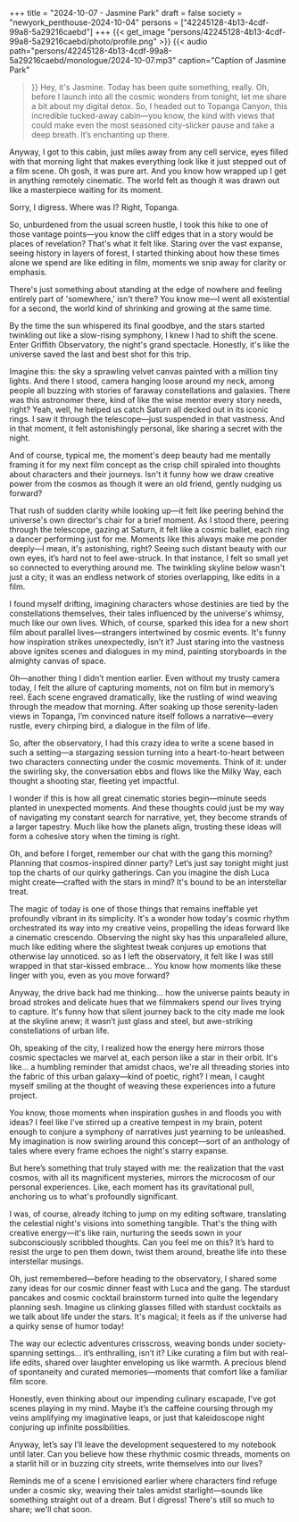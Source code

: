 +++
title = "2024-10-07 - Jasmine Park"
draft = false
society = "newyork_penthouse-2024-10-04"
persons = ["42245128-4b13-4cdf-99a8-5a29216caebd"]
+++
{{< get_image "persons/42245128-4b13-4cdf-99a8-5a29216caebd/photo/profile.png" >}}
{{< audio
    path="persons/42245128-4b13-4cdf-99a8-5a29216caebd/monologue/2024-10-07.mp3" 
    caption="Caption of Jasmine Park"
>}}
Hey, it's Jasmine. Today has been quite something, really.
Oh, before I launch into all the cosmic wonders from tonight, let me share a bit about my digital detox. So, I headed out to Topanga Canyon, this incredible tucked-away cabin—you know, the kind with views that could make even the most seasoned city-slicker pause and take a deep breath. It’s enchanting up there.

Anyway, I got to this cabin, just miles away from any cell service, eyes filled with that morning light that makes everything look like it just stepped out of a film scene. Oh gosh, it was pure art. And you know how wrapped up I get in anything remotely cinematic. The world felt as though it was drawn out like a masterpiece waiting for its moment.

Sorry, I digress. Where was I? Right, Topanga.

So, unburdened from the usual screen hustle, I took this hike to one of those vantage points—you know the cliff edges that in a story would be places of revelation? That's what it felt like. Staring over the vast expanse, seeing history in layers of forest, I started thinking about how these times alone we spend are like editing in film, moments we snip away for clarity or emphasis.

There's just something about standing at the edge of nowhere and feeling entirely part of 'somewhere,' isn't there? You know me—I went all existential for a second, the world kind of shrinking and growing at the same time. 

By the time the sun whispered its final goodbye, and the stars started twinkling out like a slow-rising symphony, I knew I had to shift the scene. Enter Griffith Observatory, the night's grand spectacle. Honestly, it's like the universe saved the last and best shot for this trip.

Imagine this: the sky a sprawling velvet canvas painted with a million tiny lights. And there I stood, camera hanging loose around my neck, among people all buzzing with stories of faraway constellations and galaxies. There was this astronomer there, kind of like the wise mentor every story needs, right? Yeah, well, he helped us catch Saturn all decked out in its iconic rings. I saw it through the telescope—just suspended in that vastness. And in that moment, it felt astonishingly personal, like sharing a secret with the night.

And of course, typical me, the moment's deep beauty had me mentally framing it for my next film concept as the crisp chill spiraled into thoughts about characters and their journeys. Isn't it funny how we draw creative power from the cosmos as though it were an old friend, gently nudging us forward?

That rush of sudden clarity while looking up—it felt like peering behind the universe's own director's chair for a brief moment.
As I stood there, peering through the telescope, gazing at Saturn, it felt like a cosmic ballet, each ring a dancer performing just for me. Moments like this always make me ponder deeply—I mean, it's astonishing, right? Seeing such distant beauty with our own eyes, it’s hard not to feel awe-struck. In that instance, I felt so small yet so connected to everything around me. The twinkling skyline below wasn't just a city; it was an endless network of stories overlapping, like edits in a film.

I found myself drifting, imagining characters whose destinies are tied by the constellations themselves, their tales influenced by the universe's whimsy, much like our own lives. Which, of course, sparked this idea for a new short film about parallel lives—strangers intertwined by cosmic events. It's funny how inspiration strikes unexpectedly, isn’t it? Just staring into the vastness above ignites scenes and dialogues in my mind, painting storyboards in the almighty canvas of space.

Oh—another thing I didn’t mention earlier. Even without my trusty camera today, I felt the allure of capturing moments, not on film but in memory’s reel. Each scene engraved dramatically, like the rustling of wind weaving through the meadow that morning. After soaking up those serenity-laden views in Topanga, I’m convinced nature itself follows a narrative—every rustle, every chirping bird, a dialogue in the film of life.

So, after the observatory, I had this crazy idea to write a scene based in such a setting—a stargazing session turning into a heart-to-heart between two characters connecting under the cosmic movements. Think of it: under the swirling sky, the conversation ebbs and flows like the Milky Way, each thought a shooting star, fleeting yet impactful.

I wonder if this is how all great cinematic stories begin—minute seeds planted in unexpected moments. And these thoughts could just be my way of navigating my constant search for narrative, yet, they become strands of a larger tapestry. Much like how the planets align, trusting these ideas will form a cohesive story when the timing is right. 

Oh, and before I forget, remember our chat with the gang this morning? Planning that cosmos-inspired dinner party? Let’s just say tonight might just top the charts of our quirky gatherings. Can you imagine the dish Luca might create—crafted with the stars in mind? It's bound to be an interstellar treat.

The magic of today is one of those things that remains ineffable yet profoundly vibrant in its simplicity. It's a wonder how today's cosmic rhythm orchestrated its way into my creative veins, propelling the ideas forward like a cinematic crescendo. Observing the night sky has this unparalleled allure, much like editing where the slightest tweak conjures up emotions that otherwise lay unnoticed.
so as I left the observatory, it felt like I was still wrapped in that star-kissed embrace... You know how moments like these linger with you, even as you move forward?

Anyway, the drive back had me thinking... how the universe paints beauty in broad strokes and delicate hues that we filmmakers spend our lives trying to capture. It's funny how that silent journey back to the city made me look at the skyline anew; it wasn’t just glass and steel, but awe-striking constellations of urban life.

Oh, speaking of the city, I realized how the energy here mirrors those cosmic spectacles we marvel at, each person like a star in their orbit. It's like... a humbling reminder that amidst chaos, we're all threading stories into the fabric of this urban galaxy—kind of poetic, right? I mean, I caught myself smiling at the thought of weaving these experiences into a future project.

You know, those moments when inspiration gushes in and floods you with ideas? I feel like I've stirred up a creative tempest in my brain, potent enough to conjure a symphony of narratives just yearning to be unleashed. My imagination is now swirling around this concept—sort of an anthology of tales where every frame echoes the night's starry expanse.

But here’s something that truly stayed with me: the realization that the vast cosmos, with all its magnificent mysteries, mirrors the microcosm of our personal experiences. Like, each moment has its gravitational pull, anchoring us to what's profoundly significant.

I was, of course, already itching to jump on my editing software, translating the celestial night's visions into something tangible. That's the thing with creative energy—it's like rain, nurturing the seeds sown in your subconsciously scribbled thoughts. Can you feel me on this? It’s hard to resist the urge to pen them down, twist them around, breathe life into these interstellar musings.

Oh, just remembered—before heading to the observatory, I shared some zany ideas for our cosmic dinner feast with Luca and the gang. The stardust pancakes and cosmic cocktail brainstorm turned into quite the legendary planning sesh. Imagine us clinking glasses filled with stardust cocktails as we talk about life under the stars. It's magical; it feels as if the universe had a quirky sense of humor today!

The way our eclectic adventures crisscross, weaving bonds under society-spanning settings... it’s enthralling, isn’t it? Like curating a film but with real-life edits, shared over laughter enveloping us like warmth. A precious blend of spontaneity and curated memories—moments that comfort like a familiar film score.

Honestly, even thinking about our impending culinary escapade, I've got scenes playing in my mind. Maybe it’s the caffeine coursing through my veins amplifying my imaginative leaps, or just that kaleidoscope night conjuring up infinite possibilities.

Anyway, let’s say I’ll leave the development sequestered to my notebook until later. Can you believe how these rhythmic cosmic threads, moments on a starlit hill or in buzzing city streets, write themselves into our lives?

Reminds me of a scene I envisioned earlier where characters find refuge under a cosmic sky, weaving their tales amidst starlight—sounds like something straight out of a dream.
But I digress! There's still so much to share; we'll chat soon.
